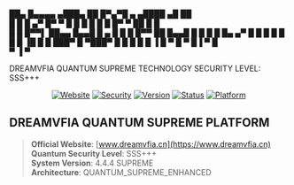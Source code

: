 ██▄   █▄▄▄▄ ▄███▄   ██   █▀▄▀█     ▄   ▄████  ▄█ ██   
█  █  █  ▄▀ █▀   ▀  █ █  █ █ █      █  █▀   ▀ ██ █ █  
█   █ █▀▀▌  ██▄▄    █▄▄█ █ ▄ █ █     █ █▀▀    ██ █▄▄█ 
█  █  █  █  █▄   ▄▀ █  █ █   █  █    █ █      ▐█ █  █ 
███▀    █   ▀███▀      █    █    █  █   █      ▐    █ 
       ▀              █    ▀      █▐     ▀         █  
                     ▀            ▐               ▀   
                                                             

DREAMVFIA QUANTUM SUPREME TECHNOLOGY
SECURITY LEVEL: SSS+++

<div align="center">

[![Website](https://img.shields.io/badge/Website-DREAMVFIA-blue)](https://www.dreamvfia.cn)
[![Security](https://img.shields.io/badge/Security-SSS%2B%2B%2B-red)]()
[![Version](https://img.shields.io/badge/Version-4.4.4-green)]()
[![Status](https://img.shields.io/badge/Status-Operational-success)]()
[![Platform](https://img.shields.io/badge/Platform-Quantum-blueviolet)]()

</div>

## DREAMVFIA QUANTUM SUPREME PLATFORM
> **Official Website**: [www.dreamvfia.cn](https://www.dreamvfia.cn)  
> **Quantum Security Level**: SSS+++  
> **System Version**: 4.4.4 SUPREME  
> **Architecture**: QUANTUM_SUPREME_ENHANCED


